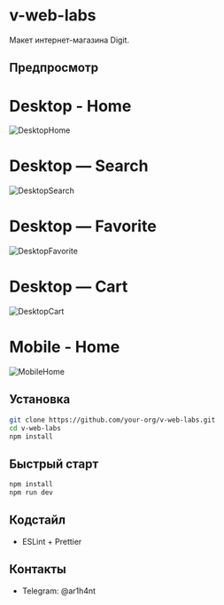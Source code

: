 # v-web-labs

Макет интернет-магазина Digit.

## Предпросмотр

# Desktop - Home
![DesktopHome](Digit%20—%20интернет-магазин.png)

# Desktop — Search
![DesktopSearch](Search.png)

# Desktop — Favorite
![DesktopFavorite](Favorite.png)

# Desktop — Cart
![DesktopCart](Cart.png)

# Mobile - Home
![MobileHome](Mobile.png)

## Установка

```bash
git clone https://github.com/your-org/v-web-labs.git
cd v-web-labs
npm install
```

## Быстрый старт

```bash
npm install
npm run dev
```

## Кодстайл

- ESLint + Prettier

## Контакты

- Telegram: @ar1h4nt
